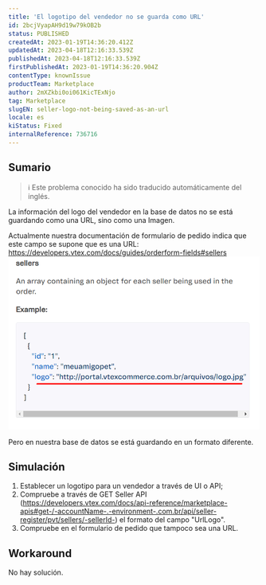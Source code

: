 ```yaml
---
title: 'El logotipo del vendedor no se guarda como URL'
id: 2bcjVyapAH9d19w79kOB2b
status: PUBLISHED
createdAt: 2023-01-19T14:36:20.412Z
updatedAt: 2023-04-18T12:16:33.539Z
publishedAt: 2023-04-18T12:16:33.539Z
firstPublishedAt: 2023-01-19T14:36:20.904Z
contentType: knownIssue
productTeam: Marketplace
author: 2mXZkbi0oi061KicTExNjo
tag: Marketplace
slugEN: seller-logo-not-being-saved-as-an-url
locale: es
kiStatus: Fixed
internalReference: 736716
---
```


## Sumario

>ℹ️ Este problema conocido ha sido traducido automáticamente del inglés.



La información del logo del vendedor en la base de datos no se está guardando como una URL, sino como una Imagen.

Actualmente nuestra documentación de formulario de pedido indica que este campo se supone que es una URL:
https://developers.vtex.com/docs/guides/orderform-fields#sellers
 ![](https://raw.githubusercontent.com/vtexdocs/known-issues/refs/heads/main/docs/es/known-issues/Marketplace/el-logotipo-del-vendedor-no-se-guarda-como-url_1.png)

Pero en nuestra base de datos se está guardando en un formato diferente.



##

## Simulación



1. Establecer un logotipo para un vendedor a través de UI o API;
2. Compruebe a través de GET Seller API (https://developers.vtex.com/docs/api-reference/marketplace-apis#get-/-accountName-.-environment-.com.br/api/seller-register/pvt/sellers/-sellerId-) el formato del campo "UrlLogo".
3. Compruebe en el formulario de pedido que tampoco sea una URL.


##

## Workaround


No hay solución.




